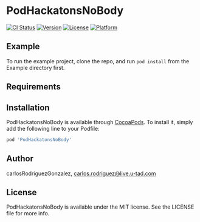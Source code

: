 # PodHackatonsNoBody

[![CI Status](https://img.shields.io/travis/carlosRodriguezGonzalez/PodHackatonsNoBody.svg?style=flat)](https://travis-ci.org/carlosRodriguezGonzalez/PodHackatonsNoBody)
[![Version](https://img.shields.io/cocoapods/v/PodHackatonsNoBody.svg?style=flat)](https://cocoapods.org/pods/PodHackatonsNoBody)
[![License](https://img.shields.io/cocoapods/l/PodHackatonsNoBody.svg?style=flat)](https://cocoapods.org/pods/PodHackatonsNoBody)
[![Platform](https://img.shields.io/cocoapods/p/PodHackatonsNoBody.svg?style=flat)](https://cocoapods.org/pods/PodHackatonsNoBody)

## Example

To run the example project, clone the repo, and run `pod install` from the Example directory first.

## Requirements

## Installation

PodHackatonsNoBody is available through [CocoaPods](https://cocoapods.org). To install
it, simply add the following line to your Podfile:

```ruby
pod 'PodHackatonsNoBody'
```

## Author

carlosRodriguezGonzalez, carlos.rodriguez@live.u-tad.com

## License

PodHackatonsNoBody is available under the MIT license. See the LICENSE file for more info.
